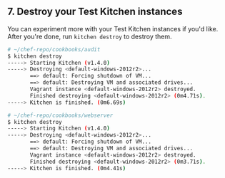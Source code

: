 ## 7. Destroy your Test Kitchen instances

You can experiment more with your Test Kitchen instances if you'd like. After you're done, run `kitchen destroy` to destroy them.

```bash
# ~/chef-repo/cookbooks/audit
$ kitchen destroy
-----> Starting Kitchen (v1.4.0)
-----> Destroying <default-windows-2012r2>...
       ==> default: Forcing shutdown of VM...
       ==> default: Destroying VM and associated drives...
       Vagrant instance <default-windows-2012r2> destroyed.
       Finished destroying <default-windows-2012r2> (0m4.71s).
-----> Kitchen is finished. (0m6.69s)
```

```bash
# ~/chef-repo/cookbooks/webserver
$ kitchen destroy
-----> Starting Kitchen (v1.4.0)
-----> Destroying <default-windows-2012r2>...
       ==> default: Forcing shutdown of VM...
       ==> default: Destroying VM and associated drives...
       Vagrant instance <default-windows-2012r2> destroyed.
       Finished destroying <default-windows-2012r2> (0m3.71s).
-----> Kitchen is finished. (0m4.41s)
```
